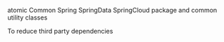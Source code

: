 atomic
Common Spring SpringData SpringCloud package and common utility classes

To reduce third party dependencies
